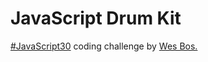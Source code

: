 # JavaScript Drum Kit

[#JavaScript30](https://javascript30.com) coding challenge by [Wes Bos.](http://wesbos.com/)
